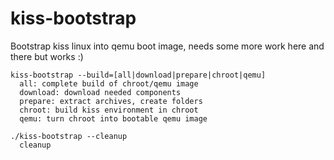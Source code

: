 # kiss-bootstrap
Bootstrap kiss linux into qemu boot image, needs some more work here and there but works :)

```
kiss-bootstrap --build=[all|download|prepare|chroot|qemu]
  all: complete build of chroot/qemu image
  download: download needed components
  prepare: extract archives, create folders
  chroot: build kiss environment in chroot
  qemu: turn chroot into bootable qemu image

./kiss-bootstrap --cleanup
  cleanup
```
